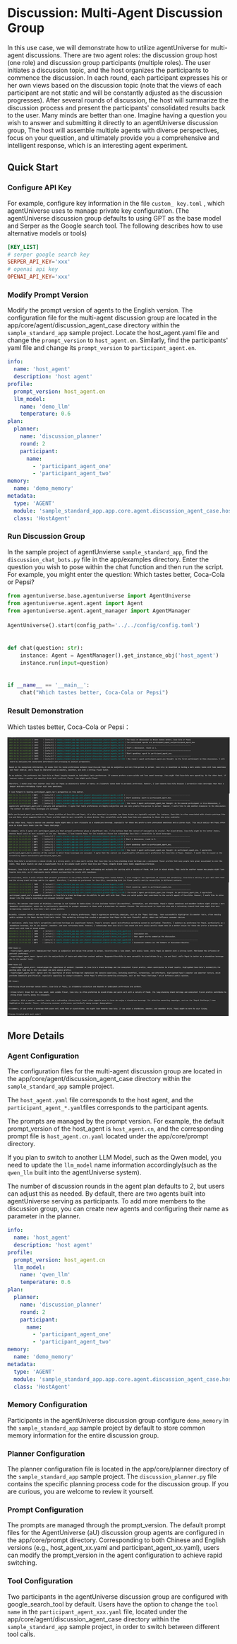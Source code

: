 # Discussion: Multi-Agent Discussion Group

In this use case, we will demonstrate how to utilize agentUniverse for multi-agent discussions.
There are two agent roles: the discussion group host (one role) and discussion group participants (multiple roles).
The user initiates a discussion topic, and the host organizes the participants to commence the discussion. In each round, each participant expresses his or her own views based on the discussion topic (note that the views of each participant are not static and will be constantly adjusted as the discussion progresses). After several rounds of discussion, the host will summarize the discussion process and present the participants' consolidated results back to the user.
Many minds are better than one. Imagine having a question you wish to answer and submitting it directly to an agentUniverse discussion group, The host will assemble multiple agents with diverse perspectives, focus on your question, and ultimately provide you a comprehensive and intelligent response, which is an interesting agent experiment.

## Quick Start
### Configure API Key
For example, configure key information in the file `custom_ key.toml` , which agentUniverse uses to manage private key configuration. (The agentUniverse discussion group defaults to using GPT as the base model and Serper as the Google search tool. The following describes how to use alternative models or tools)
```toml
[KEY_LIST]
# serper google search key
SERPER_API_KEY='xxx'
# openai api key
OPENAI_API_KEY='xxx'
```
### Modify Prompt Version
Modify the prompt version of agents to the English version. The configuration file for the multi-agent discussion group are located in the app/core/agent/discussion_agent_case directory within the `sample_standard_app` sample project. Locate the host_agent.yaml file and change the `prompt_version` to `host_agent.en`. Similarly, find the participants' yaml file and change its `prompt_version` to `participant_agent.en`.

```yaml
info:
  name: 'host_agent'
  description: 'host agent'
profile:
  prompt_version: host_agent.en
  llm_model:
    name: 'demo_llm'
    temperature: 0.6
plan:
  planner:
    name: 'discussion_planner'
    round: 2
    participant:
      name:
        - 'participant_agent_one'
        - 'participant_agent_two'
memory:
  name: 'demo_memory'
metadata:
  type: 'AGENT'
  module: 'sample_standard_app.app.core.agent.discussion_agent_case.host_agent'
  class: 'HostAgent'
```


### Run Discussion Group
In the sample project of agentUnvierse `sample_standard_app`, find the `discussion_chat_bots.py` file in the app/examples directory. Enter the question you wish to pose within the chat function and then run the script.
For example, you might enter the question: Which tastes better, Coca-Cola or Pepsi?
```python
from agentuniverse.base.agentuniverse import AgentUniverse
from agentuniverse.agent.agent import Agent
from agentuniverse.agent.agent_manager import AgentManager

AgentUniverse().start(config_path='../../config/config.toml')


def chat(question: str):
    instance: Agent = AgentManager().get_instance_obj('host_agent')
    instance.run(input=question)


if __name__ == '__main__':
    chat("Which tastes better, Coca-Cola or Pepsi")
```
### Result Demonstration
Which tastes better, Coca-Cola or Pepsi：

![](assets/17332951870699.jpg)


## More Details
### Agent Configuration
The configuration files for the multi-agent discussion group  are located in the app/core/agent/discussion_agent_case directory within the `sample_standard_app` sample project.

The `host_agent.yaml` file corresponds to the host agent, and the `participant_agent_*.yaml`files corresponds to the participant agents.


The prompts are managed by the prompt version. For example, the default prompt_version of the host_agent is `host_agent.cn`, and the corresponding prompt file is `host_agent.cn.yaml` located under the app/core/prompt directory.

If you plan to switch to another LLM Model, such as the Qwen model, you need to update the  `llm_model` name information accordingly(such as the `qwen_llm` built into the agentUniverse system).

The number of discussion rounds in the agent plan defaults to 2, but users can adjust this as needed. By default,  there are two agents built into agentUniverse serving as participants. To add more members to the discussion group, you can create new agents and configuring their name as parameter in the planner.

```yaml
info:
  name: 'host_agent'
  description: 'host agent'
profile:
  prompt_version: host_agent.cn
  llm_model:
    name: 'qwen_llm'
    temperature: 0.6
plan:
  planner:
    name: 'discussion_planner'
    round: 2
    participant:
      name:
        - 'participant_agent_one'
        - 'participant_agent_two'
memory:
  name: 'demo_memory'
metadata:
  type: 'AGENT'
  module: 'sample_standard_app.app.core.agent.discussion_agent_case.host_agent'
  class: 'HostAgent'
```

### Memory Configuration
Participants in the agentUniverse discussion group configure `demo_memory` in the `sample_standard_app` sample project by default to store common memory information for the entire discussion group.

### Planner Configuration
The planner configuration file is located in the app/core/planner directory of the `sample_standard_app` sample project. The `discussion_planner.py` file contains the specific planning process code for the discussion group. If you are curious, you are welcome to review it yourself.

### Prompt Configuration
The prompts are managed through the prompt_version. The default prompt files for the AgentUniverse (aU) discussion group agents are configured in the app/core/prompt directory. Corresponding to both Chinese and English versions (e.g., host_agent_xx.yaml and participant_agent_xx.yaml), users can modify the prompt_version in the agent configuration to achieve rapid switching.

### Tool Configuration
Two participants in the agentUniverse discussion group are configured with google_search_tool by default. Users have the option to change the `tool name` in the `participant_agent_xxx.yaml` file, located under the app/core/agent/discussion_agent_case directory within the `sample_standard_app` sample project, in order  to switch between different tool calls.